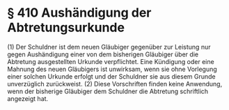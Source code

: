 # § 410 Aushändigung der Abtretungsurkunde
(1) Der Schuldner ist dem neuen Gläubiger gegenüber zur Leistung nur gegen Aushändigung einer von dem bisherigen Gläubiger über die Abtretung ausgestellten Urkunde verpflichtet. Eine Kündigung oder eine Mahnung des neuen Gläubigers ist unwirksam, wenn sie ohne Vorlegung einer solchen Urkunde erfolgt und der Schuldner sie aus diesem Grunde unverzüglich zurückweist.
(2) Diese Vorschriften finden keine Anwendung, wenn der bisherige Gläubiger dem Schuldner die Abtretung schriftlich angezeigt hat.